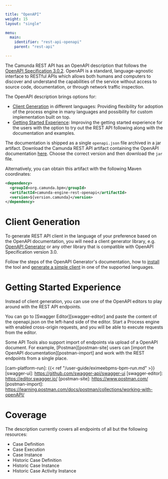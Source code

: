 ```yaml
---

title: "OpenAPI"
weight: 15
layout: "single"

menu:
  main:
    identifier: "rest-api-openapi"
    parent: "rest-api"

---
```



The Camunda REST API has an OpenAPI description that follows the
[OpenAPI Specification 3.0.2][spec-3.0.2]. OpenAPI is a standard, language-agnostic interface to RESTful APIs which allows 
both humans and computers to discover and understand the capabilities of the service without access to source code, 
documentation, or through network traffic inspection.

The OpenAPI description brings options for:

* [Client Generation](#client-generation) in different languages:
Providing flexibility for adoption of the process engine in many languages and possibility for custom implementation built on top.
* [Getting Started Experience](#getting-started-experience):
Improving the getting started experience for the users with the option to try out the REST API following along with the documentation and examples.

The documentation is shipped as a single `openapi.json` file archived in a jar artifact.
Download the Camunda REST API artifact containing the OpenAPI documentation [here][artifact-link]. Choose the correct version and then download the `jar` file.

[spec-3.0.2]: https://github.com/OAI/OpenAPI-Specification/blob/3.0.2/versions/3.0.2.md
[artifact-link]: https://artifacts.camunda.com/artifactory/camunda-bpm/org/camunda/bpm/camunda-engine-rest-openapi/

Alternatively, you can obtain this artifact with the following Maven coordinates:

```xml
<dependency>
  <groupId>org.camunda.bpm</groupId>
  <artifactId>camunda-engine-rest-openapi</artifactId>
  <version>${version.camunda}</version>
</dependency>
```

# Client Generation

To generate REST API client in the language of your preference based on the OpenAPI documentation, 
you will need a client generator library, e.g. [OpenAPI Generator][openapi-generator] or any other library that 
is compatible with OpenAPI Specification version 3.0. 

Follow the steps of the OpenAPI Generator's documentation, how to [install][openapi-gen-install] the tool and 
[generate a simple client][openapi-gen-usage] in one of the supported languages.

[openapi-generator]: https://github.com/OpenAPITools/openapi-generator
[openapi-gen-install]: https://github.com/OpenAPITools/openapi-generator#1---installation
[openapi-gen-usage]: https://github.com/OpenAPITools/openapi-generator#to-generate-a-sample-client-library

# Getting Started Experience

Instead of client generation, you can use one of the OpenAPI editors to play around with the REST API endpoints.

You can go to [Swagger Editor][swagger-editor] and paste the content of the openapi.json on the left-hand side of the editor.
Start a Process engine with enabled cross-origin requests, and you will be able to execute requests from the editor.

Some API Tools also support import of endpoints via upload of a OpenAPI document.
For example, [Postman][postman-site] users can [import the OpenAPI documentation][postman-import] and work with the REST endpoints from a single place.

[cam-platform-run]: {{< ref "/user-guide/eximeebpms-bpm-run.md" >}}
[swagger-ui]: https://github.com/swagger-api/swagger-ui
[swagger-editor]: https://editor.swagger.io/
[postman-site]: https://www.postman.com/
[postman-import]: https://learning.postman.com/docs/postman/collections/working-with-openAPI/



# Coverage

The description currently covers all endpoints of all but the following resources:

* Case Definition
* Case Execution
* Case Instance
* Historic Case Definition
* Historic Case Instance
* Historic Case Activity Instance